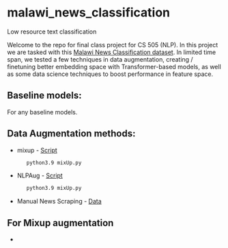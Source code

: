 # malawi_news_classification
Low resource text classification

Welcome to the repo for final class project for CS 505 (NLP). In this project
we are tasked with this [Malawi News Classification dataset](https://zindi.africa/competitions/ai4d-malawi-news-classification-challenge/leaderboard).
In limited time span, we tested a few techniques in data augmentation, creating / finetuning better embedding space
with Transformer-based models, as well as some data science techniques to boost performance in feature space.

## Baseline models:
For any baseline models.

## Data Augmentation methods:
- mixup      - [Script](https://github.com/PootieT/malawi_news_classification/blob/main/models/mixUp.py)     
     ```bash
        python3.9 mixUp.py
     ```
- NLPAug    - [Script](https://github.com/PootieT/malawi_news_classification/blob/main/experiments/Augmention_Proof-of-Concept%20.ipynb)     
     ```bash
        python3.9 mixUp.py
     ```
    
- Manual News Scraping - [Data](http://www.ecei.tohoku.ac.jp/alg/nishizeki/sub/j/DVD/PDF_J/J053.pdf)     
    
## For Mixup augmentation 
-  

